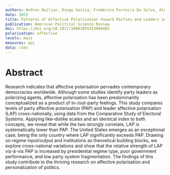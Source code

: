 ```yaml
---
authors: Andres Reiljan, Diego Garzia, Frederico Ferreira Da Silva, Alexander H. Trechsel
date: 2023
title: Patterns of Affective Polarisation toward Parties and Leaders across the Democratic World
publication: American Political Science Review
doi: https://doi.org/10.1017/S0003055423000485
polarisation: affective
levels: mass
measures: api
data: cses
---
```


# Abstract
Research indicates that affective polarisation pervades contemporary democracies worldwide. Although some studies identify party leaders as polarizing agents, affective polarisation has been predominantly conceptualized as a product of in-/out-party feelings. This study compares levels of party affective polarisation (PAP) and leader affective polarisation (LAP) cross-nationally, using data from the Comparative Study of Electoral Systems. Applying like–dislike scales and an identical index to both concepts, we reveal that while the two strongly correlate, LAP is systematically lower than PAP. The United States emerges as an exceptional case, being the only country where LAP significantly exceeds PAP. Drawing on regime input/output and institutions as theoretical building blocks, we explore cross-national variations and show that the relative strength of LAP vis-à-vis PAP is increased by presidential regime type, poor government performance, and low party system fragmentation. The findings of this study contribute to the thriving research on affective polarisation and personalization of politics.